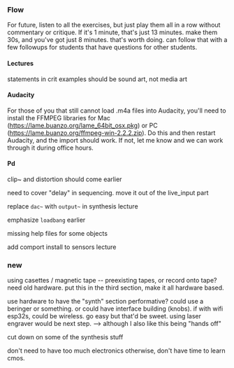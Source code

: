 ### Flow

For future, listen to all the exercises, but just play them all in a row without commentary or critique. If it's 1 minute, that's just 13 minutes. make them 30s, and you've got just 8 minutes. that's worth doing. can follow that with a few followups for students that have questions for other students.


#### Lectures

statements in crit examples should be sound art, not media art


#### Audacity

For those of you that still cannot load .m4a files into Audacity, you'll need to install the FFMPEG libraries for Mac (https://lame.buanzo.org/lame_64bit_osx.pkg) or PC (https://lame.buanzo.org/ffmpeg-win-2.2.2.zip). Do this and then restart Audacity, and the import should work. If not, let me know and we can work through it during office hours.



#### Pd

clip~ and distortion should come earlier

need to cover "delay" in sequencing. move it out of the live_input part

replace `dac~` with `output~` in synthesis lecture

emphasize `loadbang` earlier

missing help files for some objects

add comport install to sensors lecture


### new

using casettes / magnetic tape -- preexisting tapes, or record onto tape? need old hardware. put this in the third section, make it all hardware based.

use hardware to have the "synth" section performative? could use a beringer or something. or could have interface building (knobs). if with wifi esp32s, could be wireless. go easy but that'd be sweet. using laser engraver would be next step. --> although I also like this being "hands off"

cut down on some of the synthesis stuff

don't need to have too much electronics otherwise, don't have time to learn cmos.
